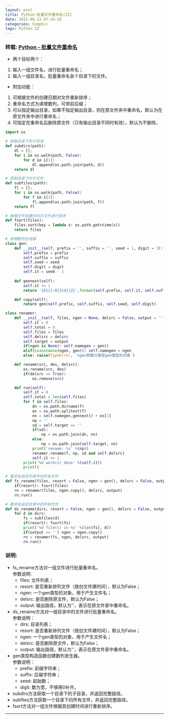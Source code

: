 ```yaml
---
layout: post
title: Python-批量文件重命名(ZZ)
date: 2015-06-23 07:34:18
categories: CompSci
tags: Python ZZ
---
```


### 转载: [Python - 批量文件重命名](http://www.cnblogs.com/tracydj/archive/2011/01/27/1945861.html)

- 两个目标两个：

1. 输入一组文件名，进行批量重命名；
2. 输入一组目录名，批量重命名各个目录下的文件。

- 附加功能：

1. 可根据文件的创建日期对文件重新排序；
2. 重命名方式为递增数列，可带前后缀；
3. 可以指定输出目录，如果不指定输出目录，则在原文件夹中重命名，默认为在原文件夹中进行重命名；
4. 可指定在重命名后删除原文件（只有输出目录不同时有效），默认为不删除。

~~~python
import os

# 获取目录下的子目录
def subdirs(path):
    dl = [];
    for i in os.walk(path, False):
        for d in i[1]:
            dl.append(os.path.join(path, d))
    return dl

# 获取目录下的子文件
def subfiles(path):
    fl = [];
    for i in os.walk(path, False):
        for f in i[2]:
            fl.append(os.path.join(path, f))
    return fl

# 根据文件创建时间对文件进行排序
def fsort(files):
    files.sort(key = lambda s: os.path.getctime(s))
    return files

# 递增数列生成器
class gen:
    def __init__(self, prefix = '', suffix = '', seed = 1, digit = 3):
        self.prefix = prefix
        self.suffix = suffix
        self.seed = seed
        self.digit = digit
        self.it = seed - 1
    
    def gennext(self):
        self.it += 1
        return '{0}{1:0{3}d}{2}'.format(self.prefix, self.it, self.suffix, self.digit)

    def copy(self):
        return gen(self.prefix, self.suffix, self.seed, self.digit)

class renamer:
    def __init__(self, files, ngen = None, delsrc = False, output = ''):
        self.it = 0
        self.total = 0
        self.files = files
        self.delsrc = delsrc
        self.target = output
        if(ngen is None): self.namegen = gen()
        elif(isinstance(ngen, gen)): self.namegen = ngen
        else: raise(TypeError, 'ngen参数只接受gen类型的对象')

    def rename(src, des, delsrc):
        os.rename(src, des)
        if(delsrc == True):
            os.remove(src)

    def run(self):
        self.it = 0
        self.total = len(self.files)
        for f in self.files:
            dn = os.path.dirname(f)
            ex = os.path.splitext(f)
            nn = self.namegen.gennext() + ex[1]
            np = ''
            sd = self.target == ''
            if(sd):
                np = os.path.join(dn, nn)
            else:
                np = os.path.join(self.target, nn)
            print('rename: %s' %(np))
            renamer.rename(f, np, sd and self.delsrc)
            self.it += 1
        print('%d work(s) done' %(self.it))
        print()

# 重命名给定列表中的所有文件
def fs_rename(files, resort = False, ngen = gen(), delsrc = False, output = ''):
    if(resort): fsort(files)
    rn = renamer(files, ngen.copy(), delsrc, output)
    rn.run()

# 重命名给定目录中的所有文件
def ds_rename(dirs, resort = False, ngen = gen(), delsrc = False, output = ''):
    for d in dirs:
        fs = subfiles(d)
        if(resort): fsort(fs)
        print('%d file(s) in %s' %(len(fs), d))
        if(output == '') ngen = ngen.copy()
        rn = renamer(fs, ngen, delsrc, output)
        rn.run()
~~~

### 说明:  

- fs_rename方法对一组文件进行批量重命名。  
参数说明:  
  - files: 文件列表；
  - resort: 是否重新排列文件（按创文件建时间），默认为False；
  - ngen: 一个gen类型的对象，用于产生文件名；
  - delsrc: 是否删除原文件，默认为False；
  - output: 输出路径，默认为''，表示在原文件家中重命名。
- ds_rename方法对一组目录中的文件进行批量重命名。  
参数说明： 
  - dirs: 目录列表；
  - resort: 是否重新排列文件（按创文件建时间），默认为False；
  - ngen: 一个gen类型的对象，用于产生文件名；
  - delsrc: 是否删除原文件，默认为False；
  - output: 输出路径，默认为''，表示在原文件家中重命名。
- gen类型构造函数创建数列发生器。  
参数说明：  
  - prefix: 前缀字符串；
  - suffix: 后缀字符串；
  - seed: 起始数；
  - digit: 数为宽，不够用0补齐。
- subdirs方法获取一个目录下的子目录，并返回完整路径。
- subfiles方法获取一个目录下的所有文件，并返回完整路径。
- fsort方法对一组文件根据其创建时间进行重新排序。

---
